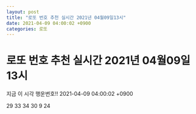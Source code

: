 ```yaml
---
layout: post
title: "로또 번호 추천 실시간 2021년 04월09일13시"
date: 2021-04-09 04:00:02 +0900
categories: 로또
---
```


# 로또 번호 추천 실시간 2021년 04월09일13시

지금 이 시각 행운번호!! 2021-04-09 04:00:02 +0900

 29  33  34  30  9  24 

